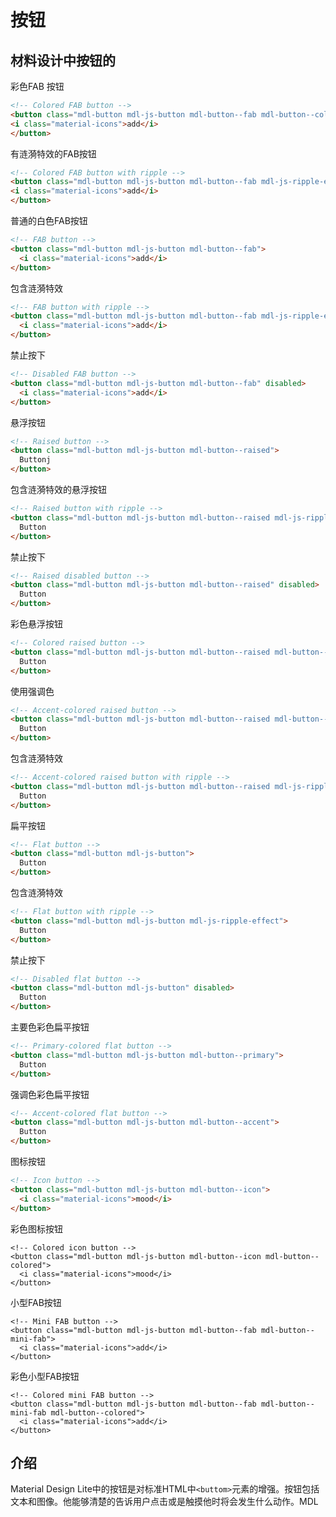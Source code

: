 # 按钮

## 材料设计中按钮的

彩色FAB 按钮

```html
<!-- Colored FAB button -->
<button class="mdl-button mdl-js-button mdl-button--fab mdl-button--colored">
<i class="material-icons">add</i>
</button>
```

有涟漪特效的FAB按钮

```html
<!-- Colored FAB button with ripple -->
<button class="mdl-button mdl-js-button mdl-button--fab mdl-js-ripple-effect mdl-button--colored">
<i class="material-icons">add</i>
</button>
```

普通的白色FAB按钮

```html
<!-- FAB button -->
<button class="mdl-button mdl-js-button mdl-button--fab">
  <i class="material-icons">add</i>
</button>
```

包含涟漪特效

```html
<!-- FAB button with ripple -->
<button class="mdl-button mdl-js-button mdl-button--fab mdl-js-ripple-effect">
  <i class="material-icons">add</i>
</button>
```

禁止按下

```html
<!-- Disabled FAB button -->
<button class="mdl-button mdl-js-button mdl-button--fab" disabled>
  <i class="material-icons">add</i>
</button>
```

悬浮按钮

```html
<!-- Raised button -->
<button class="mdl-button mdl-js-button mdl-button--raised">
  Buttonj
</button>
```

包含涟漪特效的悬浮按钮

```html
<!-- Raised button with ripple -->
<button class="mdl-button mdl-js-button mdl-button--raised mdl-js-ripple-effect">
  Button
</button>
```

禁止按下

```html
<!-- Raised disabled button -->
<button class="mdl-button mdl-js-button mdl-button--raised" disabled>
  Button
</button>
```

彩色悬浮按钮

```html
<!-- Colored raised button -->
<button class="mdl-button mdl-js-button mdl-button--raised mdl-button--colored">
  Button
</button>
```

使用强调色

```html
<!-- Accent-colored raised button -->
<button class="mdl-button mdl-js-button mdl-button--raised mdl-button--accent">
  Button
</button>
```

包含涟漪特效

```html
<!-- Accent-colored raised button with ripple -->
<button class="mdl-button mdl-js-button mdl-button--raised mdl-js-ripple-effect mdl-button--accent">
  Button
</button>
```

扁平按钮

```html
<!-- Flat button -->
<button class="mdl-button mdl-js-button">
  Button
</button>
```

包含涟漪特效

```html
<!-- Flat button with ripple -->
<button class="mdl-button mdl-js-button mdl-js-ripple-effect">
  Button
</button>
```

禁止按下

```html
<!-- Disabled flat button -->
<button class="mdl-button mdl-js-button" disabled>
  Button
</button>
```

主要色彩色扁平按钮

```html
<!-- Primary-colored flat button -->
<button class="mdl-button mdl-js-button mdl-button--primary">
  Button
</button>
```

强调色彩色扁平按钮

```html
<!-- Accent-colored flat button -->
<button class="mdl-button mdl-js-button mdl-button--accent">
  Button
</button>
```

图标按钮

```html
<!-- Icon button -->
<button class="mdl-button mdl-js-button mdl-button--icon">
  <i class="material-icons">mood</i>
</button>
```

彩色图标按钮

```
<!-- Colored icon button -->
<button class="mdl-button mdl-js-button mdl-button--icon mdl-button--colored">
  <i class="material-icons">mood</i>
</button>
```

小型FAB按钮
```
<!-- Mini FAB button -->
<button class="mdl-button mdl-js-button mdl-button--fab mdl-button--mini-fab">
  <i class="material-icons">add</i>
</button>
```

彩色小型FAB按钮
```
<!-- Colored mini FAB button -->
<button class="mdl-button mdl-js-button mdl-button--fab mdl-button--mini-fab mdl-button--colored">
  <i class="material-icons">add</i>
</button>
```

## 介绍

Material Design Lite中的按钮是对标准HTML中```<buttom>```元素的增强。按钮包括文本和图像。他能够清楚的告诉用户点击或是触摸他时将会发生什么动作。MDL
